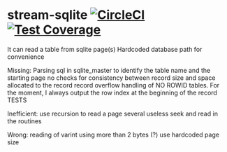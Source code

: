 # stream-sqlite [![CircleCI](https://circleci.com/gh/uktrade/stream-sqlite.svg?style=shield)](https://circleci.com/gh/uktrade/stream-sqlite) [![Test Coverage](https://api.codeclimate.com/v1/badges/b665c7634e8194fe6878/test_coverage)](https://codeclimate.com/github/uktrade/stream-sqlite/test_coverage)

It can read a table from sqlite page(s)
Hardcoded database path for convenience

Missing:
Parsing sql in sqlite_master to identify the table name and the starting page
no checks for consistency between record size and space allocated to the record
record overflow
handling of NO ROWID tables. For the moment, I always output the row index at the beginning of the record
TESTS


Inefficient:
use recursion to read a page
several useless seek and read in the routines



Wrong:
reading of varint using more than 2 bytes (?)
use hardcoded page size